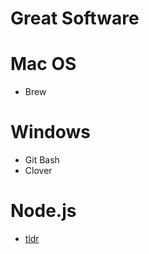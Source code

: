  # Great Software

# Mac OS
* Brew


# Windows
* Git Bash
* Clover


# Node.js
* [tldr](https://github.com/tldr-pages/tldr-node-client)
